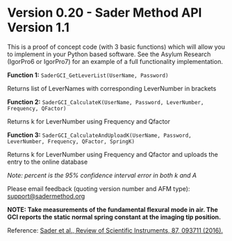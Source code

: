 # Version 0.20 - Sader Method API Version 1.1

This is a proof of concept code (with 3 basic functions) which will allow you to implement in your Python based software.
See the Asylum Research (IgorPro6 or IgorPro7) for an example of a full functionality implementation.

**Function 1:**
`SaderGCI_GetLeverList(UserName, Password)`

Returns list of LeverNames with corresponding LeverNumber in brackets

**Function 2:**
`SaderGCI_CalculateK(UserName, Password, LeverNumber, Frequency, QFactor)`

Returns k for LeverNumber using Frequency and Qfactor

**Function 3:**
`SaderGCI_CalculateAndUploadK(UserName, Password, LeverNumber, Frequency, QFactor, SpringK)`

Returns k for LeverNumber using Frequency and Qfactor and uploads the entry to the online database

_Note: percent is the 95% confidence interval error in both k and A_

Please email feedback (quoting version number and AFM type):  support@sadermethod.org

**NOTE: Take measurements of the fundamental flexural mode in air. The GCI reports the static normal spring constant at the imaging tip position.**

Reference: [Sader et al., Review of Scientific Instruments, 87, 093711 (2016).](http://scitation.aip.org/content/aip/journal/rsi/87/9/10.1063/1.4962866)


